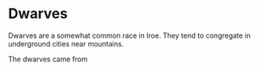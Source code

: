 # Dwarves

Dwarves are a somewhat common race in Iroe. 
They tend to congregate in underground cities near mountains.

The dwarves came from 